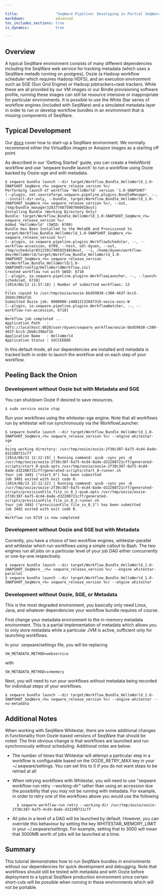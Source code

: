 ```yaml
---

title:                 "SeqWare Pipeline: Developing in Partial SeqWare Environments with Whitestar"
markdown:              advanced
toc_includes_sections: true
is_dynamic:            true

---
```



## Overview

A typical SeqWare environment consists of many different dependencies including the SeqWare web service for tracking metadata (which uses a SeqWare metadb running on postgres), Oozie (a Hadoop workflow scheduler which requires Hadoop HDFS), and an execution environment such as SGE (Sun Grid Engine) or Hadoop jobtrackers+task trackers. While these are all provided by our VM images or our Bindle provisioning software profile, running these images can still be resource intensive or inappropriate for particular environments. It is possible to use the White Star series of workflow engines (included with SeqWare) and a simulated metadata layer in order to run or develop workflow bundles in an environment that is missing components of SeqWare.

## Typical Development 

Our [docs](/docs/2-installation/) cover how to start-up a SeqWare environment. We normally recommend either the VirtualBox images or Amazon images as a starting off point. 

As described in our 'Getting Started' guide, you can create a HelloWorld workflow and use 'seqware bundle launch' to run a workflow using Oozie backed by Oozie-sge and with metadata. 

	$ seqware bundle launch --dir target/Workflow_Bundle_HelloWorld_1.0-SNAPSHOT_SeqWare_<%= seqware_release_version %>/
	Performing launch of workflow 'HelloWorld' version '1.0-SNAPSHOT'
	[--plugin, net.sourceforge.seqware.pipeline.plugins.BundleManager, --, --install-dir-only, --bundle, target/Workflow_Bundle_HelloWorld_1.0-SNAPSHOT_SeqWare_<%= seqware_release_version %>/, --out, /tmp/bundle_manager3283774875907860918out]
	Installing Bundle (Working Directory Only)
	Bundle: target/Workflow_Bundle_HelloWorld_1.0-SNAPSHOT_SeqWare_<%= seqware_release_version %>/
	Added 'HelloWorld' (SWID: 6709)
	Bundle Has Been Installed to the MetaDB and Provisioned to target/Workflow_Bundle_HelloWorld_1.0-SNAPSHOT_SeqWare_<%= seqware_release_version %>/!
	[--plugin, io.seqware.pipeline.plugins.WorkflowScheduler, --, --workflow-accession, 6709, --host, odl-dyuen, --out, /tmp/scheduler851239179059254818out, --i, /home/dyuen/workflow-dev/HelloWorld/target/Workflow_Bundle_HelloWorld_1.0-SNAPSHOT_SeqWare_<%= seqware_release_version %>/Workflow_Bundle_HelloWorld/1.0-SNAPSHOT/config/HelloWorldWorkflow.ini]
	Created workflow run with SWID: 6710
	[--plugin, io.seqware.pipeline.plugins.WorkflowLauncher, --, --launch-scheduled, 6710]
	[2014/08/13 11:57:18] | Number of submitted workflows: 13
	...
	Files copied to /usr/tmp/oozie/oozie-bbd59038-c380-463f-bcc5-2bb0c390af1b
	Submitted Oozie job: 0000000-140812132047315-oozie-oozi-W
	[--plugin, io.seqware.pipeline.plugins.WorkflowWatcher, --, --workflow-run-accession, 6710]
	...
	Workflow job completed ...
	Application Path   : hdfs://localhost:8020/user/dyuen/seqware_workflow/oozie-bbd59038-c380-463f-bcc5-2bb0c390af1b
	Application Name   : HelloWorld
	Application Status : SUCCEEDED

In this default mode, all our dependencies are installed and metadata is tracked both in order to launch the workflow and on each step of your workflow. 

## Peeling Back the Onion

### Development without Oozie but with Metadata and SGE

You can shutdown Oozie if desired to save resources. 

	$ sudo service oozie stop

Run your workflows using the whitestar-sge engine. Note that all workflows run by whitestar will run synchronously via the WorkflowLauncher. 

	$ seqware bundle launch --dir target/Workflow_Bundle_HelloWorld_1.0-SNAPSHOT_SeqWare_<%= seqware_release_version %>/ --engine whitestar-sge
	...
	Using working directory: /usr/tmp/oozie/oozie-2f30c387-6a75-4cd4-8ade-d32208721cff
	[2014/08/13 12:12:19] | Running command: qsub -sync yes -@ /usr/tmp/oozie/oozie-2f30c387-6a75-4cd4-8ade-d32208721cff/generated-scripts/start_0-qsub.opts /usr/tmp/oozie/oozie-2f30c387-6a75-4cd4-8ade-d32208721cff/generated-scripts/start_0-runner.sh
	Your job 3491 ("start_0") has been submitted
	Job 3491 exited with exit code 0.
	[2014/08/13 12:12:22] | Running command: qsub -sync yes -@ /usr/tmp/oozie/oozie-2f30c387-6a75-4cd4-8ade-d32208721cff/generated-scripts/provisionFile_file_in_0_1-qsub.opts /usr/tmp/oozie/oozie-2f30c387-6a75-4cd4-8ade-d32208721cff/generated-scripts/provisionFile_file_in_0_1-runner.sh
	Your job 3492 ("provisionFile_file_in_0_1") has been submitted
	Job 3492 exited with exit code 0.
	...
	Workflow run 6719 is now completed

### Development without Oozie and SGE but with Metadata

Currently, you have a choice of two workflow engines, whitestar-parallel and whitestar which run workflows using a simple callout to Bash. The two engines run all jobs on a particular level of your job DAG either concurrently or one-by-one respectively.

	$ seqware bundle launch --dir target/Workflow_Bundle_HelloWorld_1.0-SNAPSHOT_SeqWare__<%= seqware_release_version %>/ --engine whitestar-parallel
	$ seqware bundle launch --dir target/Workflow_Bundle_HelloWorld_1.0-SNAPSHOT_SeqWare_<%= seqware_release_version %>/ --engine whitestar


### Development without Oozie, SGE, or Metadata

This is the most degraded environment, you basically only need Linux, Java, and whatever dependencies your workflow bundle requires of course. 

First change your metadata environment to the in-memory metadata environment. This is a partial implementation of metadata which allows you to only store metadata while a particular JVM is active, sufficient only for launching workflows.  

In your .seqware/settings file, you will be replacing

	SW_METADATA_METHOD=webservice

with 

	SW_METADATA_METHOD=inmemory

Next, you will need to run your workflows without metadata being recorded for individual steps of your workflows. 

	$ seqware bundle launch --dir target/Workflow_Bundle_HelloWorld_1.0-SNAPSHOT_SeqWare_<%= seqware_release_version %>/ --engine whitestar --no-metadata

## Additional Notes 

When working with SeqWare Whitestar, there are some additional changes in functionality from Oozie-based versions of SeqWare that should be noted. The first obvious change is that workflows are launched and run synchronously without scheduling. Additional notes are below:

* The number of times that Whitestar will attempt a particular step in a workflow is configurable based on the OOZIE_RETRY_MAX key in your ~/.seqware/settings. You can set this to 0 if you do not want steps to be retried at all
* When retrying workflows with Whitestar, you will need to use "seqware workflow-run retry --working-dir" rather than using an accession due the possibility that you may not be running with metadata. For example, in order to retry one of the workflows above you would use the following 

        $ seqware workflow-run retry --working-dir /usr/tmp/oozie/oozie-2f30c387-6a75-4cd4-8ade-d32208721cff

* All jobs in a level of a DAG will be launched by default. However, you can override this behaviour by setting the key WHITESTAR_MEMORY_LIMIT in your ~/.seqware/settings. For example, setting that to 3000 will mean that 3000MB worth of jobs will be launched at a time.    


## Summary

This tutorial demonstrates how to run SeqWare bundles in environments without our dependencies for quick development and debugging. Note that workflows should still be tested with metadata and with Oozie before deployment to a typical SeqWare production environment since certain short-cuts will be possible when running in these environments which will not be portable.
